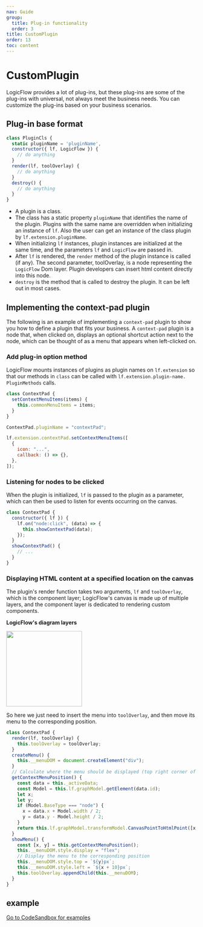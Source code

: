 ```yaml
---
nav: Guide
group:
  title: Plug-in functionality
  order: 3
title: CustomPlugin
order: 13
toc: content
---
```


# CustomPlugin

LogicFlow provides a lot of plug-ins, but these plug-ins are some of the plug-ins with universal, not always meet the business needs. You can customize the plug-ins based on your business scenarios.

## Plug-in base format

```jsx | pure
class PluginCls {
  static pluginName = 'pluginName',
  constructor({ lf, LogicFlow }) {
    // do anything
  }
  render(lf, toolOverlay) {
    // do anything
  }
  destroy() {
    // do anything
  }
}
```

- A plugin is a class.
- The class has a static property `pluginName` that identifies the name of the plugin. Plugins with the same name are overridden when initializing an instance of `lf`. Also the user can get an instance of the class plugin by `lf.extension.pluginName`.
- When initializing `lf` instances, plugin instances are initialized at the same time, and the parameters `lf` and `LogicFlow` are passed in.
- After `lf` is rendered, the `render` method of the plugin instance is called (if any). The second parameter, toolOverlay, is a node representing the `LogicFlow` Dom layer. Plugin developers can insert html content directly into this node.
- `destroy` is the method that is called to destroy the plugin. It can be left out in most cases.

## Implementing the context-pad plugin

The following is an example of implementing a `context-pad` plugin to show you how to define a plugin that fits your business. A `context-pad` plugin is a node that, when clicked on, displays an optional shortcut action next to the node, which can be thought of as a menu that appears when left-clicked on.

### Add plug-in option method

LogicFlow mounts instances of plugins as plugin names on `lf.extension` so that our methods in `class` can be called with `lf.extension.plugin-name. PluginMethods` calls.

```jsx | pure
class ContextPad {
  setContextMenuItems(items) {
    this.commonMenuItems = items;
  }
}

ContextPad.pluginName = "contextPad";

lf.extension.contextPad.setContextMenuItems([
  {
    icon: "...",
    callback: () => {},
  },
]);
```

### Listening for nodes to be clicked

When the plugin is initialized, `lf` is passed to the plugin as a parameter, which can then be used to listen for events occurring on the canvas.

```jsx | pure
class ContextPad {
  constructor({ lf }) {
    lf.on("node:click", (data) => {
      this.showContextPad(data);
    });
  }
  showContextPad() {
    // ...
  }
}
```

### Displaying HTML content at a specified location on the canvas

The plugin's render function takes two arguments, `lf` and `toolOverlay`, which is the component layer; LogicFlow's canvas is made up of multiple layers, and the component layer is dedicated to rendering custom components.

**LogicFlow's diagram layers**

<img src="../../public/overlay.png" width="200">

So here we just need to insert the menu into `toolOverlay`, and then move its menu to the corresponding position.

```jsx | pure
class ContextPad {
  render(lf, toolOverlay) {
    this.toolOverlay = toolOverlay;
  }
  createMenu() {
    this.__menuDOM = document.createElement("div");
  }
  // Calculate where the menu should be displayed (top right corner of the node)
  getContextMenuPosition() {
    const data = this._activeData;
    const Model = this.lf.graphModel.getElement(data.id);
    let x;
    let y;
    if (Model.BaseType === "node") {
      x = data.x + Model.width / 2;
      y = data.y - Model.height / 2;
    }
    return this.lf.graphModel.transformModel.CanvasPointToHtmlPoint([x, y]);
  }
  showMenu() {
    const [x, y] = this.getContextMenuPosition();
    this.__menuDOM.style.display = "flex";
    // Display the menu to the corresponding position
    this.__menuDOM.style.top = `${y}px`;
    this.__menuDOM.style.left = `${x + 10}px`;
    this.toolOverlay.appendChild(this.__menuDOM);
  }
}
```

## example

<a href="https://codesandbox.io/embed/logicflow-base22-rl301?fontsize=14&hidenavigation=1&theme=dark&view=preview" target="_blank"> Go to CodeSandbox for examples</a>
